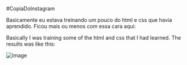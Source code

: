 #CopiaDoInstagram

Basicamente eu estava treinando um pouco do html e css que havia aprendido. Ficou mais ou menos com essa cara aqui:

Basically I was training some of the html and css that I had learned. The results was like this:

![image](https://user-images.githubusercontent.com/77680596/160251268-4eaca618-213c-4aae-9ce7-e95bac251ed9.png)
